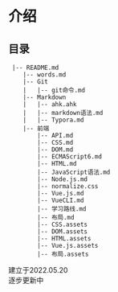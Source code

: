 # 介绍

## 目录

     |-- README.md
        |-- words.md
        |-- Git
        |   |-- git命令.md
        |-- Markdown
        |   |-- ahk.ahk
        |   |-- markdown语法.md
        |   |-- Typora.md
        |-- 前端
            |-- API.md
            |-- CSS.md
            |-- DOM.md
            |-- ECMAScript6.md
            |-- HTML.md
            |-- JavaScript语法.md
            |-- Node.js.md
            |-- normalize.css
            |-- Vue.js.md
            |-- VueCLI.md
            |-- 学习路线.md
            |-- 布局.md
            |-- CSS.assets
            |-- DOM.assets
            |-- HTML.assets
            |-- Vue.js.assets
            |-- 布局.assets

      

建立于2022.05.20  
逐步更新中


